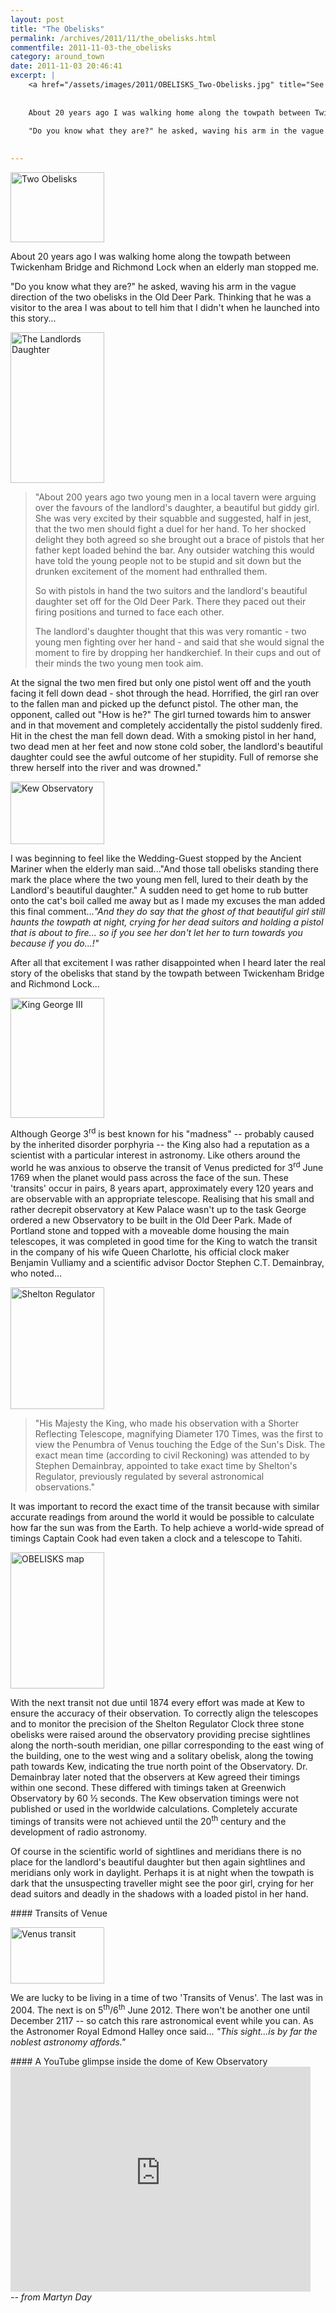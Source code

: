 ```yaml
---
layout: post
title: "The Obelisks"
permalink: /archives/2011/11/the_obelisks.html
commentfile: 2011-11-03-the_obelisks
category: around_town
date: 2011-11-03 20:46:41
excerpt: |
    <a href="/assets/images/2011/OBELISKS_Two-Obelisks.jpg" title="See larger version of - Two Obelisks"><img src="/assets/images/2011/OBELISKS_Two-Obelisks_thumb.jpg" width="150" height="112" alt="Two Obelisks" class="photo right" /></a>
    
    
    About 20 years ago I was walking home along the towpath between Twickenham Bridge and Richmond Lock when an elderly man stopped me.
    
    "Do you know what they are?" he asked, waving his arm in the vague direction of the two obelisks in the Old Deer Park. Thinking that he was a visitor to the area I was about to tell him that I didn't when he launched into this story...
    

---
```


<a href="/assets/images/2011/OBELISKS_Two-Obelisks.jpg" title="See larger version of - Two Obelisks"><img src="/assets/images/2011/OBELISKS_Two-Obelisks_thumb.jpg" width="150" height="112" alt="Two Obelisks" class="photo right" /></a>

About 20 years ago I was walking home along the towpath between Twickenham Bridge and Richmond Lock when an elderly man stopped me.

"Do you know what they are?" he asked, waving his arm in the vague direction of the two obelisks in the Old Deer Park. Thinking that he was a visitor to the area I was about to tell him that I didn't when he launched into this story...

<a href="/assets/images/2011/OBELISKS_landlords_daughter.jpg" title="See larger version of - The Landlords Daughter"><img src="/assets/images/2011/OBELISKS_landlords_daughter_thumb.jpg" width="150" height="241" alt="The Landlords Daughter" class="photo right" /></a>

> "About 200 years ago two young men in a local tavern were arguing over the favours of the landlord's daughter, a beautiful but giddy girl. She was very excited by their squabble and suggested, half in jest, that the two men should fight a duel for her hand. To her shocked delight they both agreed so she brought out a brace of pistols that her father kept loaded behind the bar. Any outsider watching this would have told the young people not to be stupid and sit down but the drunken excitement of the moment had enthralled them.
> 
>  So with pistols in hand the two suitors and the landlord's beautiful daughter set off for the Old Deer Park. There they paced out their firing positions and turned to face each other.
> 
> The landlord's daughter thought that this was very romantic - two young men fighting over her hand - and said that she would signal the moment to fire by dropping her handkerchief. In their cups and out of their minds the two young men took aim.

At the signal the two men fired but only one pistol went off and the youth facing it fell down dead - shot through the head. Horrified, the girl ran over to the fallen man and picked up the defunct pistol. The other man, the opponent, called out "How is he?" The girl turned towards him to answer and in that movement and completely accidentally the pistol suddenly fired. Hit in the chest the man fell down dead. With a smoking pistol in her hand, two dead men at her feet and now stone cold sober, the landlord's beautiful daughter could see the awful outcome of her stupidity. Full of remorse she threw herself into the river and was drowned."

<a href="/assets/images/2011/OBELISKS_kew-observatory.jpg" title="See larger version of - Kew Observatory "><img src="/assets/images/2011/OBELISKS_kew-observatory_thumb.jpg" width="150" height="100" alt="Kew Observatory " class="photo right" /></a>

I was beginning to feel like the Wedding-Guest stopped by the Ancient Mariner when the elderly man said..."And those tall obelisks standing there mark the place where the two young men fell, lured to their death by the Landlord's beautiful daughter." A sudden need to get home to rub butter onto the cat's boil called me away but as I made my excuses the man added this final comment...*"And they do say that the ghost of that beautiful girl still haunts the towpath at night, crying for her dead suitors and holding a pistol that is about to fire... so if you see her don't let her to turn towards you because if you do...!"*

After all that excitement I was rather disappointed when I heard later the real story of the obelisks that stand by the towpath between Twickenham Bridge and Richmond Lock...

<a href="/assets/images/2011/OBELISKS_george-iii.jpg" title="See larger version of - King George III"><img src="/assets/images/2011/OBELISKS_george-iii_thumb.jpg" width="150" height="192" alt="King George III" class="photo right" /></a>

Although George 3<sup>rd</sup> is best known for his "madness" -- probably caused by the inherited disorder porphyria -- the King also had a reputation as a scientist with a particular interest in astronomy. Like others around the world he was anxious to observe the transit of Venus predicted for 3<sup>rd</sup> June 1769 when the planet would pass across the face of the sun. These 'transits' occur in pairs, 8 years apart, approximately every 120 years and are observable with an appropriate telescope. Realising that his small and rather decrepit observatory at Kew Palace wasn't up to the task George ordered a new Observatory to be built in the Old Deer Park. Made of Portland stone and topped with a moveable dome housing the main telescopes, it was completed in good time for the King to watch the transit in the company of his wife Queen Charlotte, his official clock maker Benjamin Vulliamy and a scientific advisor Doctor Stephen C.T. Demainbray, who noted...

<a href="/assets/images/2011/OBELISKS_shelton_regulator.jpg" title="See larger version of - Shelton Regulator"><img src="/assets/images/2011/OBELISKS_shelton_regulator_thumb.jpg" width="150" height="195" alt="Shelton Regulator" class="photo right" /></a>

> "His Majesty the King, who made his observation with a Shorter Reflecting Telescope, magnifying Diameter 170 Times, was the first to view the Penumbra of Venus touching the Edge of the Sun's Disk. The exact mean time (according to civil Reckoning) was attended to by Stephen Demainbray, appointed to take exact time by Shelton's Regulator, previously regulated by several astronomical observations."

It was important to record the exact time of the transit because with similar accurate readings from around the world it would be possible to calculate how far the sun was from the Earth. To help achieve a world-wide spread of timings Captain Cook had even taken a clock and a telescope to Tahiti.

<a href="/assets/images/2011/OBELISKS_map.jpg" title="See larger version of - OBELISKS map"><img src="/assets/images/2011/OBELISKS_map_thumb.jpg" width="150" height="218" alt="OBELISKS map" class="photo right" /></a>

With the next transit not due until 1874 every effort was made at Kew to ensure the accuracy of their observation. To correctly align the telescopes and to monitor the precision of the Shelton Regulator Clock three stone obelisks were raised around the observatory providing precise sightlines along the north-south meridian, one pillar corresponding to the east wing of the building, one to the west wing and a solitary obelisk, along the towing path towards Kew, indicating the true north point of the Observatory. Dr. Demainbray later noted that the observers at Kew agreed their timings within one second. These differed with timings taken at Greenwich Observatory by 60 ½ seconds. The Kew observation timings were not published or used in the worldwide calculations. Completely accurate timings of transits were not achieved until the 20<sup>th</sup> century and the development of radio astronomy.

Of course in the scientific world of sightlines and meridians there is no place for the landlord's beautiful daughter but then again sightlines and meridians only work in daylight. Perhaps it is at night when the towpath is dark that the unsuspecting traveller might see the poor girl, crying for her dead suitors and deadly in the shadows with a loaded pistol in her hand.

<div markdown="1" class="box">
#### Transits of Venue

<a href="/assets/images/2011/OBELISKS_Venus-transit.jpg" title="See larger version of - Venus transit"><img src="/assets/images/2011/OBELISKS_Venus-transit_thumb.jpg" width="150" height="90" alt="Venus transit" class="photo left" /></a>

We are lucky to be living in a time of two 'Transits of Venus'. The last was in 2004. The next is on 5<sup>th</sup>/6<sup>th</sup> June 2012. There won't be another one until December 2117 -- so catch this rare astronomical event while you can. As the Astronomer Royal Edmond Halley once said... *"This sight...is by far the noblest astronomy affords."*

</div>
<div markdown="1" class="box">
#### A YouTube glimpse inside the dome of Kew Observatory

<iframe width="480" height="360" src="http://www.youtube-nocookie.com/embed/uICb-wBjars?rel=0" frameborder="0" allowfullscreen>
</iframe>
</div>
<cite>-- from Martyn Day</cite>
